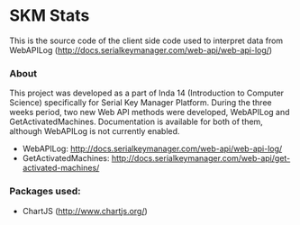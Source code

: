 # SKM Stats

This is the source code of the client side code used to interpret data from WebAPILog (http://docs.serialkeymanager.com/web-api/web-api-log/)

### About
This project was developed as a part of Inda 14 (Introduction to Computer Science) specifically for Serial Key Manager Platform. During the three weeks period, two new Web API methods were developed, WebAPILog and GetActivatedMachines. Documentation is available for both of them, although WebAPILog is not currently enabled.

* WebAPILog: http://docs.serialkeymanager.com/web-api/web-api-log/
* GetActivatedMachines: http://docs.serialkeymanager.com/web-api/get-activated-machines/

### Packages used:
 * ChartJS (http://www.chartjs.org/)
